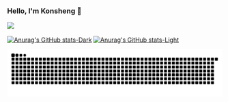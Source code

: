 ### Hello, I'm Konsheng 👋

![](https://komarev.com/ghpvc/?username=Konsheng)

[![Anurag's GitHub stats-Dark](https://github-readme-stats.vercel.app/api?username=Konsheng&show_icons=true&theme=dark#gh-dark-mode-only)](https://github.com/anuraghazra/github-readme-stats#gh-dark-mode-only)
[![Anurag's GitHub stats-Light](https://github-readme-stats.vercel.app/api?username=Konsheng&show_icons=true&theme=default#gh-light-mode-only)](https://github.com/anuraghazra/github-readme-stats#gh-light-mode-only)

<picture>
  <source media="(prefers-color-scheme: dark)" srcset="https://raw.githubusercontent.com/konsheng/Konsheng/output/github-snake-dark.svg" />
  <source media="(prefers-color-scheme: light)" srcset="https://raw.githubusercontent.com/konsheng/Konsheng/output/github-snake.svg" />
  <img alt="github-snake" src="github-snake.svg" />
</picture>
<br>
<br>

<!--
<details>
  <summary>Experience - Only list the top 100 online players.</summary>

### Server Owner
- **BayMc Network**  
  _2024 - Present_  
  Serving as the server owner, responsible for management and strategic decisions.

- **LianJiXia YunMeng SkyIsland Server**  
  _2020 - 2021_  
  Managed operations and community engagement for a thriving online server.

- **DuoWan YunMeng Pokémon Server**  
  _2016 - 2019_  
  Led the server, overseeing both technical and community management.

### Server Administrator
- **MingKong Vanilla Survival Server**  
  _2024 - Present_  
  Administered daily server operations and user support.

- **Minecraft: Pocket Edition BattleWall Server**  
  _2014 - 2015_  
  Administered daily server operations and user support.

</details>
-->
